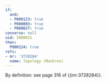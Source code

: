 ```yaml
---
if:
  and:
  - P000123: true
  - P000003: true
  - P000027: true
converse: null
uid: I000031
then:
  P000124: true
refs:
- mr: '3728284'
  name: Topology (Munkres)
---
```

By definition: see page 316 of {{mr:3728284}}.

